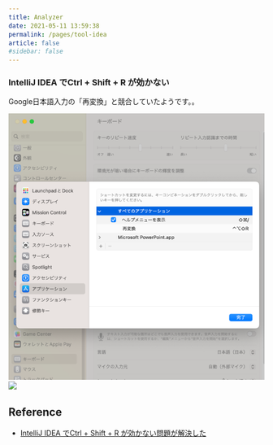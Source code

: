 ```yaml
---
title: Analyzer
date: 2021-05-11 13:59:38
permalink: /pages/tool-idea
article: false
#sidebar: false
---
```




### IntelliJ IDEA でCtrl + Shift + R が効かない

Google日本語入力の「再変換」と競合していたようです。。

![](.01.mac_images/85e43122.png)
![](.01.docker_images/8115513e.png)
## Reference

- [IntelliJ IDEA でCtrl + Shift + R が効かない問題が解決した](https://zenn.dev/shu0718/articles/07377e33c97307)